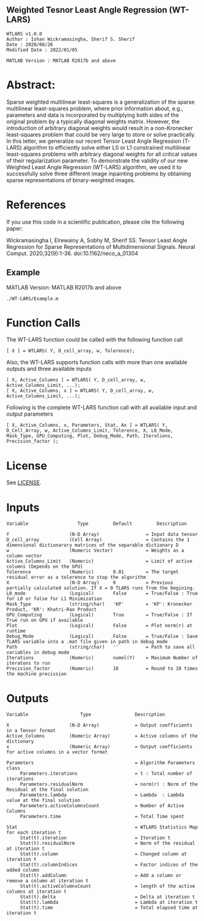 ## Weighted Tesnor Least Angle Regression (WT-LARS)

    WTLARS v1.0.0
    Author : Ishan Wickramasingha, Sherif S. Sherif
    Date : 2020/08/26
    Modified Date : 2022/01/05

    MATLAB Version : MATLAB R2017b and above

# Abstract:
Sparse weighted multilinear least-squares is a generalization of the sparse multilinear least-squares problem, where prior information about, e.g., parameters and data is incorporated by multiplying both sides of the original problem by a typically diagonal weights matrix. However, the introduction of arbitrary diagonal weights would result in a non-Kronecker least-squares problem that could be very large to store or solve practically. In this letter, we generalize our recent Tensor Least Angle Regression (T-LARS) algorithm to efficiently solve either L0 or L1 constrained multilinear least-squares problems with arbitrary diagonal weights for all critical values of their regularization parameter. To demonstrate the validity of our new Weighted Least Angle Regression (WT-LARS) algorithm, we used it to successfully solve three different image inpainting problems by obtaining sparse representations of binary-weighted images. 

# References

If you use this code in a scientific publication, please cite the following paper:

 Wickramasingha I, Elrewainy A, Sobhy M, Sherif SS. Tensor Least Angle Regression for Sparse Representations of Multidimensional Signals. Neural Comput. 2020;32(9):1-36. doi:10.1162/neco_a_01304 

 ## Example

MATLAB Version: MATLAB R2017b and above

    ./WT-LARS/Example.m

# Function Calls

The WT-LARS function could be called with the following function call

    [ X ] = WTLARS( Y, D_cell_array, w, Tolerence);

 Also, the WT-LARS supports function calls with more than one available outputs and three available inputs
 
    [ X, Active_Columns ] = WTLARS( Y, D_cell_array, w, Active_Columns_Limit, ...);
    [ X, Active_Columns, x ] = WTLARS( Y, D_cell_array, w, Active_Columns_Limit, ...);

Following is the complete WT-LARS function call with all available input and output parameters

    [ X, Active_Columns, x, Parameters, Stat, Ax ] = WTLARS( Y, D_Cell_Array, w, Active_Columns_Limit, Tolerence, X, L0_Mode, Mask_Type, GPU_Computing, Plot, Debug_Mode, Path, Iterations, Precision_factor );

# License

See [LICENSE](LICENSE).

# Inputs 
    Variable                  Type         Default         Description

    Y                      (N-D Array)                 = Input data tensor
    D_cell_array           (Cell Array)                = Contains the 1 dimensional dictionarary matrices of the separable dictionary D
    w                      (Numeric Vector)            = Weights as a column vector
    Active_Columns_Limit   (Numeric)                   = Limit of active columns (Depends on the GPU)
    Tolerence              (Numeric)       0.01        = The target residual error as a tolerence to stop the algorithm
    X                      (N-D Array)     0           = Previous partially calculated solution. If X = 0 TLARS runs from the begining.
    L0_mode                (Logical)       False       = True/False : True for L0 or false for L1 Minimization
    Mask_Type              (string/char)   'KP'        = 'KP': Kronecker Product, 'KR': Khatri-Rao Product
    GPU_Computing          (Logical)       True        = True/False : If True run on GPU if available
    Plot                   (Logical)       False       = Plot norm(r) at runtime
    Debug_Mode             (Logical)       False       = True/False : Save TLARS variable into a .mat file given in path in debug mode
    Path                   (string/char)   ''          = Path to save all variables in debug mode
    Iterations             (Numeric)       numel(Y)    = Maximum Number of iteratons to run
    Precision_factor       (Numeric)       10          = Round to 10 times the machine precission 


# Outputs  

    Variable                   Type                Description

    X                      (N-D Array)             = Output coefficients in a Tensor format 
    Active_Columns         (Numeric Array)         = Active columns of the dictionary
    x                      (Numeric Array)         = Output coefficients for active columns in a vector format

    Parameters                                     = Algorithm Parameters class
         Parameters.iterations                     = t : Total number of iterations 
         Parameters.residualNorm                   = norm(r) : Norm of the Residual at the final solution
         Parameters.lambda                         = Lambda  : Lambda value at the final solution
         Parameters.activeColumnsCount             = Number of Active Columns
         Parameters.time                           = Total Time spent

    Stat                                           = WTLARS Statistics Map for each iteration t
         Stat(t).iteration                         = Iteration t
         Stat(t).residualNorm                      = Norm of the residual at iteration t 
         Stat(t).column                            = Changed column at iteration t  
         Stat(t).columnIndices                     = Factor indices of the added column
         Stat(t).addColumn                         = Add a column or remove a column at iteration t   
         Stat(t).activeColumnsCount                = length of the active columns at iteration t 
         Stat(t).delta                             = Delta at iteration t
         Stat(t).lambda                            = Lambda at iteration t
         Stat(t).time                              = Total elapsed time at iteration t
